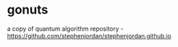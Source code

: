 # gonuts
a copy of quantum algorithm repository - https://github.com/stephenjordan/stephenjordan.github.io
